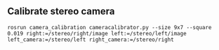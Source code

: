 ## Calibrate stereo camera

```
rosrun camera_calibration cameracalibrator.py --size 9x7 --square 0.019 right:=/stereo/right/image left:=/stereo/left/image left_camera:=/stereo/left right_camera:=/stereo/right
```
